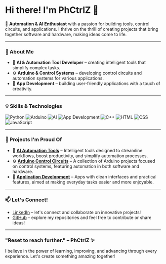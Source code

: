 # Hi there! I'm PhCtrlZ 👋

🚀 **Automation & AI Enthusiast** with a passion for building tools, control circuits, and applications. I thrive on the thrill of creating projects that bring together software and hardware, making ideas come to life.

---

### 🌟 About Me
- 🤖 **AI & Automation Tool Developer** – creating intelligent tools that simplify complex tasks.
- ⚙️ **Arduino & Control Systems** – developing control circuits and automation systems for various applications.
- 📱 **App Development** – building user-friendly applications with a touch of creativity.

---

### 💡 Skills & Technologies

![Python](https://img.shields.io/badge/-Python-3776AB?style=flat&logo=python&logoColor=white)
![Arduino](https://img.shields.io/badge/-Arduino-00979D?style=flat&logo=arduino&logoColor=white)
![AI](https://img.shields.io/badge/-Artificial%20Intelligence-FF6F00?style=flat)
![App Development](https://img.shields.io/badge/-App%20Development-FF4088?style=flat)
![C++](https://img.shields.io/badge/-C++-00599C?style=flat&logo=c%2B%2B&logoColor=white)
![HTML](https://img.shields.io/badge/-HTML-E34F26?style=flat&logo=html5&logoColor=white)
![CSS](https://img.shields.io/badge/-CSS-1572B6?style=flat&logo=css3&logoColor=white)
![JavaScript](https://img.shields.io/badge/-JavaScript-F7DF1E?style=flat&logo=javascript&logoColor=black)

---

### 🚀 Projects I'm Proud Of

- 🤖 **[AI Automation Tools](https://github.com/PhCtrlZ/ai-automation-tools)** – Intelligent tools designed to streamline workflows, boost productivity, and simplify automation processes.
- ⚙️ **[Arduino Control Circuits](https://github.com/PhCtrlZ/arduino-control-projects)** – A collection of Arduino projects focused on control systems, featuring automation in both software and hardware.
- 📱 **[Application Development](https://github.com/PhCtrlZ/app-dev-portfolio)** – Apps with clean interfaces and practical features, aimed at making everyday tasks easier and more enjoyable.

---

### 📫 Let's Connect!

- [LinkedIn](https://www.linkedin.com/in/PhCtrlZ) – let's connect and collaborate on innovative projects!
- [GitHub](https://github.com/PhCtrlZ) – explore my repositories and feel free to contribute or share ideas!

---

### "Reset to reach further." – PhCtrlZ ✨

I believe in the power of learning, improving, and advancing through every experience. Let's create something amazing together!
